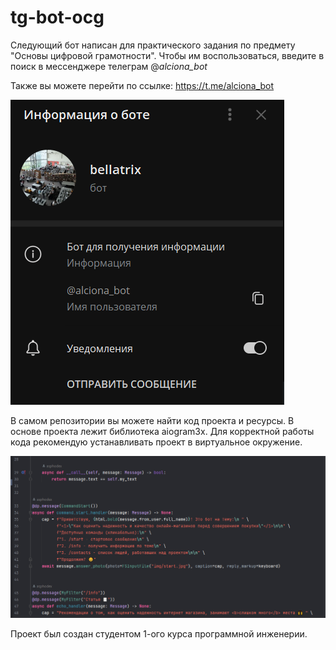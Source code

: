 # tg-bot-ocg

Следующий бот написан для практического задания по предмету "Основы цифровой грамотности".
Чтобы им воспользоваться, введите в поиск в мессенджере телеграм @<i>alciona_bot</i>

Также вы можете перейти по ссылке: https://t.me/alciona_bot

![img_1.png](git_img/img_1.png)

В самом репозитории вы можете найти код проекта и ресурсы. В основе проекта
лежит библиотека aiogram3x. Для корректной работы кода рекомендую устанавливать
проект в виртуальное окружение.

![img.png](git_img/img.png)

Проект был создан студентом 1-ого курса программной инженерии.
